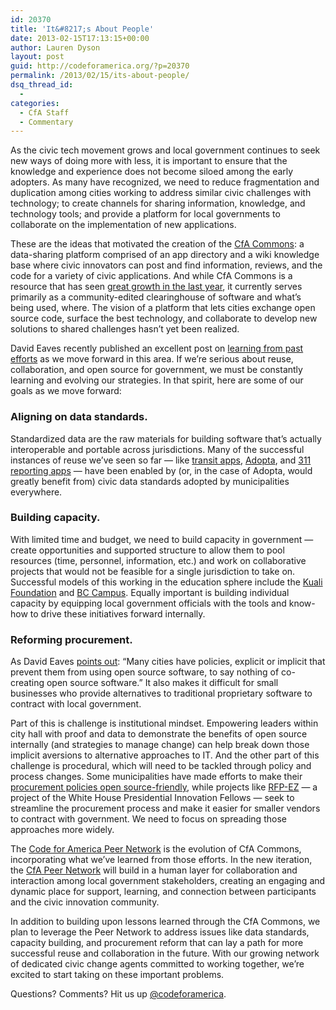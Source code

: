 ```yaml
---
id: 20370
title: 'It&#8217;s About People'
date: 2013-02-15T17:13:15+00:00
author: Lauren Dyson
layout: post
guid: http://codeforamerica.org/?p=20370
permalink: /2013/02/15/its-about-people/
dsq_thread_id:
  - 
categories:
  - CfA Staff
  - Commentary
---
```

As the civic tech movement grows and local government continues to seek new ways of doing more with less, it is important to ensure that the knowledge and experience does not become siloed among the early adopters. As many have recognized, we need to reduce fragmentation and duplication among cities working to address similar civic challenges with technology; to create channels for sharing information, knowledge, and technology tools; and provide a platform for local governments to collaborate on the implementation of new applications.

These are the ideas that motivated the creation of the [CfA Commons](http://cfacommons.org): a data-sharing platform comprised of an app directory and a wiki knowledge base where civic innovators can post and find information, reviews, and the code for a variety of civic applications. And while CfA Commons is a resource that has seen [great growth in the last year](http://www.knightfoundation.org/blogs/knightblog/2012/10/29/apps-engagement-and-innovation/), it currently serves primarily as a community-edited clearinghouse of software and what’s being used, where. The vision of a platform that lets cities exchange open source code, surface the best technology, and collaborate to develop new solutions to shared challenges hasn’t yet been realized.

David Eaves recently published an excellent post on [learning from past efforts](http://eaves.ca/2013/02/11/civicopen-new-name-old-idea/) as we move forward in this area. If we’re serious about reuse, collaboration, and open source for government, we must be constantly learning and evolving our strategies. In that spirit, here are some of our goals as we move forward:

### Aligning on data standards.

Standardized data are the raw materials for building software that’s actually interoperable and portable across jurisdictions. Many of the successful instances of reuse we’ve seen so far — like [transit apps](http://opentripplanner.com/), [Adopta](http://codeforamerica.org/?cfa_project=adopt-a-hydrant), and [311 reporting apps](http://bloomington.in.gov/documents/viewDocument.php?document_id=7299) — have been enabled by (or, in the case of Adopta, would greatly benefit from) civic data standards adopted by municipalities everywhere.

### Building capacity.

With limited time and budget, we need to build capacity in government — create opportunities and supported structure to allow them to pool resources (time, personnel, information, etc.) and work on collaborative projects that would not be feasible for a single jurisdiction to take on. Successful models of this working in the education sphere include the [Kuali Foundation](http://www.kuali.org/) and [BC Campus](http://www.bccampus.ca/). Equally important is building individual capacity by equipping local government officials with the tools and know-how to drive these initiatives forward internally.

### Reforming procurement.

As David Eaves [points out](http://eaves.ca/2013/02/11/civicopen-new-name-old-idea/): “Many cities have policies, explicit or implicit that prevent them from using open source software, to say nothing of co-creating open source software.” It also makes it difficult for small businesses who provide alternatives to traditional proprietary software to contract with local government.

Part of this is challenge is institutional mindset. Empowering leaders within city hall with proof and data to demonstrate the benefits of open source internally (and strategies to manage change) can help break down those implicit aversions to alternative approaches to IT. And the other part of this challenge is procedural, which will need to be tackled through policy and process changes. Some municipalities have made efforts to make their [procurement policies open source-friendly](http://wiki.civiccommons.org/Open_Source_Usage_Policies), while projects like <a href="http://www.whitehouse.gov/innovationfellows/rfp-ez" target="_blank">RFP-EZ</a> — a project of the White House Presidential Innovation Fellows — seek to streamline the procurement process and make it easier for smaller vendors to contract with government. We need to focus on spreading those approaches more widely.

The [Code for America Peer Network](http://peernetwork.in/) is the evolution of CfA Commons, incorporating what we’ve learned from those efforts. In the new iteration, the <a href="http://peernetwork.in/" target="_blank">CfA Peer Network</a> will build in a human layer for collaboration and interaction among local government stakeholders, creating an engaging and dynamic place for support, learning, and connection between participants and the civic innovation community.

In addition to building upon lessons learned through the CfA Commons, we plan to leverage the Peer Network to address issues like data standards, capacity building, and procurement reform that can lay a path for more successful reuse and collaboration in the future. With our growing network of dedicated civic change agents committed to working together, we’re excited to start taking on these important problems.

Questions? Comments? Hit us up <a href="http://twitter.com/codeforamerica" target="_blank">@codeforamerica</a>.